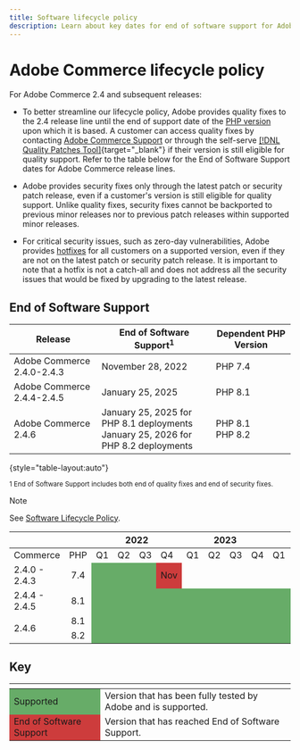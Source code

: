 ```yaml
---
title: Software lifecycle policy
description: Learn about key dates for end of software support for Adobe Commerce releases.
---
```


# Adobe Commerce lifecycle policy

For Adobe Commerce 2.4 and subsequent releases:

-  To better streamline our lifecycle policy, Adobe provides quality fixes to the 2.4 release line until the end of support date of the [PHP version](https://www.php.net/supported-versions.php) upon which it is based. A customer can access quality fixes by contacting [Adobe Commerce Support](https://experienceleague.adobe.com/docs/commerce-knowledge-base/kb/help-center-guide/magento-help-center-user-guide.html) or through the self-serve [[!DNL Quality Patches Tool]](https://experienceleague.adobe.com/tools/commerce-quality-patches/index.html){target="_blank"} if their version is still eligible for quality support. Refer to the table below for the End of Software Support dates for Adobe Commerce release lines.

-  Adobe provides security fixes only through the latest patch or security patch release, even if a customer's version is still eligible for quality support. Unlike quality fixes, security fixes cannot be backported to previous minor releases nor to previous patch releases within supported minor releases.

-  For critical security issues, such as zero-day vulnerabilities, Adobe provides [hotfixes](https://support.magento.com/hc/en-us/sections/360003869892-Known-issues-patches-attached-) for all customers on a supported version, even if they are not on the latest patch or security patch release. It is important to note that a hotfix is not a catch-all and does not address all the security issues that would be fixed by upgrading to the latest release.

## End of Software Support

| Release                    | End of Software Support<sup>1</sup>                                                  | Dependent PHP Version |
|----------------------------|--------------------------------------------------------------------------------------|-----------------------|
| Adobe Commerce 2.4.0-2.4.3 | November 28, 2022                                                                    | PHP 7.4               |
| Adobe Commerce 2.4.4-2.4.5 | January 25, 2025                                                                     | PHP 8.1               |
| Adobe Commerce 2.4.6       | January 25, 2025 for PHP 8.1 deployments<br>January 25, 2026 for PHP 8.2 deployments | PHP 8.1<br>PHP 8.2    |

{style="table-layout:auto"}

<sup>1 End of Software Support includes both end of quality fixes and end of security fixes.</sup><br>

>[!NOTE]
>
>See [Software Lifecycle Policy](https://www.adobe.com/content/dam/cc/en/legal/terms/enterprise/pdfs/Adobe-Commerce-Software-Lifecycle-Policy.pdf).

<table style="table-layout:auto">
<thead>
  <tr>
    <th colspan="2"></th>
    <th colspan="4">2022</th>
    <th colspan="4">2023</th>
    <th colspan="4">2024</th>
    <th colspan="4">2025</th>
    <th colspan="4">2026</th>
  </tr>
</thead>
<tbody>
  <tr>
    <td>Commerce</td>
    <td>PHP</td>
    <td>Q1</td>
    <td>Q2</td>
    <td>Q3</td>
    <td>Q4</td>
    <td>Q1</td>
    <td>Q2</td>
    <td>Q3</td>
    <td>Q4</td>
    <td>Q1</td>
    <td>Q2</td>
    <td>Q3</td>
    <td>Q4</td>
    <td>Q1</td>
    <td>Q2</td>
    <td>Q3</td>
    <td>Q4</td>
    <td>Q1</td>
    <td>Q2</td>
    <td>Q3</td>
    <td>Q4</td>
  </tr>
  <tr>
    <td>2.4.0 - 2.4.3</td>
    <td style="text-align:center">7.4</td>
    <td colspan="3" style="background-color:#67ac68;"></td>
    <td style="background-color:#cd3c3c;">Nov</td>
    <td colspan="16"></td>
  </tr>
  <tr>
    <td>2.4.4 - 2.4.5</td>
    <td style="text-align:center">8.1</td>
    <td colspan="12" style="background-color:#67ac68;"></td>
    <td rowspan="2" style="background-color:#cd3c3c;">Jan</td>
    <td colspan="7"></td>
  </tr>
  <tr>
    <td rowspan="2">2.4.6</td>
    <td style="text-align:center">8.1</td>
    <td colspan="12" style="background-color:#67ac68;"></td>
    <td colspan="7"></td>
  </tr>
  <tr>
    <td style="text-align:center">8.2</td>
    <td colspan="16" style="background-color:#67ac68;"></td>
    <td style="background-color:#cd3c3c;">Jan</td>
    <td colspan="3"></td>
  </tr>
</tbody>
</table>

## Key

<table style="table-layout:auto">
  <thead>
   <tr>
    <th></th>
    <th></th>
   </tr>
  </thead>
 <tbody>
  <tr>
   <td style="background-color:#67ac68;">Supported</td>
   <td>Version that has been fully tested by Adobe and is supported.</td>
  </tr>
  <tr>
   <td style="background-color:#cd3c3c;">End of Software Support</td>
   <td>Version that has reached End of Software Support.</td>
  </tr>
 </tbody>
</table>
